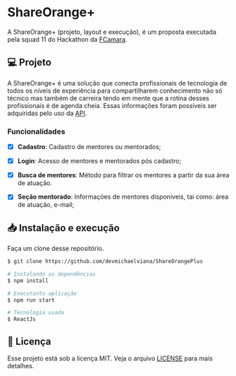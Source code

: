 # ShareOrange+
A ShareOrange+ (projeto, layout e execução), é um proposta executada pela squad 11 do Hackathon da [FCamara](https://digital.fcamara.com.br/programadeformacao).

## 💻 Projeto
 A ShareOrange+ é uma solução que conecta profissionais de tecnologia de todos os níveis de experiência para compartilharem conhecimento não só técnico mas também de carreira tendo em mente que a rotina desses profissionais é de agenda cheia. Essas informações foram possíveis ser adquiridas pelo uso da [API](https://backend-technicalshare.herokuapp.com/users/auth/register).


### Funcionalidades

 - [x] **Cadastro**: Cadastro de mentores ou mentorados;

 - [x] **Login**: Acesso de mentores e mentorados pós cadastro;

 - [x] **Busca de mentores**: Método para filtrar os mentores a partir da sua área de atuação.

 - [x] **Seção mentorado**: Informações de mentores disponíveis, tai como: área de atuação, e-mail;


## 📥 Instalação e execução

Faça um clone desse repositório.

```bash
$ git clone https://github.com/devmichaelviana/ShareOrangePlus 
```
```bash
# Instalando as dependências
$ npm install

# Executanto aplicação
$ npm run start

# Tecnologia usada
$ ReactJs

```

## 📝 Licença

Esse projeto está sob a licença MIT. Veja o arquivo [LICENSE](LICENSE.md) para mais detalhes.
